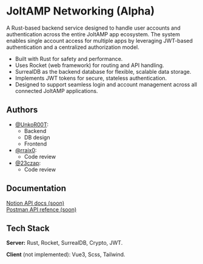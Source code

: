 
# JoltAMP Networking (Alpha)
A Rust-based backend service designed to handle user accounts and authentication across the entire JoltAMP app ecosystem. The system enables single account access for multiple apps by leveraging JWT-based authentication and a centralized authorization model.

- Built with Rust for safety and performance.
- Uses Rocket (web framework) for routing and API handling.
- SurrealDB as the backend database for flexible, scalable data storage.
- Implements JWT tokens for secure, stateless authentication.
- Designed to support seamless login and account management across all connected JoltAMP applications.

## Authors

- [@UnkoR00T](https://github.com/UnkoR00T):
  - Backend
  - DB design
  - Frontend
- [@rraix0]():
  - Code review
- [@23czap]():
  - Code review


## Documentation

[Notion API docs (soon)](https://comming.soon/) \
[Postman API refence (soon)](https://comming.soon/)
## Tech Stack
**Server:** Rust, Rocket, SurrealDB, Crypto, JWT.

**Client** (not implemented): Vue3, Scss, Tailwind.
